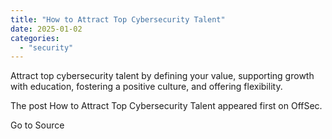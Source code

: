 ```yaml
---
title: "How to Attract Top Cybersecurity Talent"
date: 2025-01-02
categories: 
  - "security"
---
```


Attract top cybersecurity talent by defining your value, supporting growth with education, fostering a positive culture, and offering flexibility.

The post How to Attract Top Cybersecurity Talent appeared first on OffSec.

Go to Source
